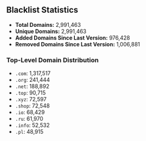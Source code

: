 ## Blacklist Statistics

- **Total Domains:** 2,991,463
- **Unique Domains:** 2,991,463
- **Added Domains Since Last Version:** 976,428
- **Removed Domains Since Last Version:** 1,006,881

### Top-Level Domain Distribution

-  `.com`: 1,317,517
-  `.org`: 241,444
-  `.net`: 188,892
-  `.top`: 90,715
-  `.xyz`: 72,597
-  `.shop`: 72,548
-  `.io`: 68,429
-  `.ru`: 61,970
-  `.info`: 52,532
-  `.pl`: 48,915
